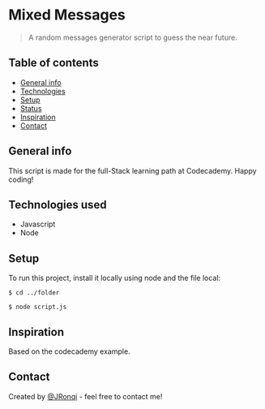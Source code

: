 # Mixed Messages
> A random messages generator script to guess the near future.

## Table of contents
* [General info](#general-info)
* [Technologies](#technologies)
* [Setup](#setup)
* [Status](#status)
* [Inspiration](#inspiration)
* [Contact](#contact)

## General info
This script is made for the full-Stack learning path at Codecademy.
Happy coding!

## Technologies used
* Javascript
* Node

## Setup
To run this project, install it locally using node and the file local:

`$ cd ../folder`

`$ node script.js`

## Inspiration
Based on the codecademy example.

## Contact
Created by [@JRonqi](https://github.com/JRonqi) - feel free to contact me!